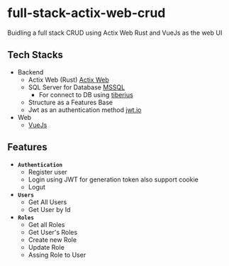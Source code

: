 # full-stack-actix-web-crud

Buidling a full stack CRUD using Actix Web Rust and VueJs as the web UI

## Tech Stacks

- Backend
  - Actix Web (Rust) [Actix Web](https://actix.rs/)
  - SQL Server for Database [MSSQL](https://www.microsoft.com/en-us/sql-server/sql-server-downloads)
    - For connect to DB using [tiberius](https://docs.rs/tiberius/latest/tiberius/)
  - Structure as a Features Base
  - Jwt as an authentication method [jwt.io](https://jwt.io/)
- Web
  - [VueJs](https://vuejs.org/)

## Features

- <b>`Authentication`</b>
  - Register user
  - Login using JWT for generation token also support cookie
  - Logut
- <b>`Users`</b>
  - Get All Users
  - Get User by Id
- <b>`Roles`</b>
  - Get all Roles
  - Get User's Roles
  - Create new Role
  - Update Role
  - Assing Role to User
